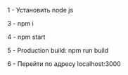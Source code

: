 1 - Установить node js

3 - npm i

4 - npm start

5 - Production build:
    npm run build

6 - Перейти по адресу localhost:3000
